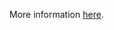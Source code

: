 More information [here](https://docs.prismacloud.io/en/enterprise-edition/policy-reference/secrets-policies/secrets-policy-index/git-secrets-15).
